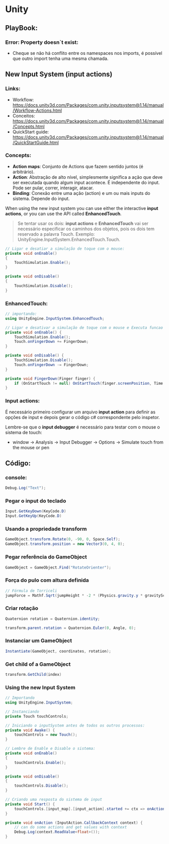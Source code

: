 # Unity

## PlayBook:

### Error: Property doesn`t exist:

- Cheque se não há conflito entre os namespaces nos imports, é possível que outro import tenha uma mesma chamada.

## New Input System (input actions)

### Links:

- Workflow: https://docs.unity3d.com/Packages/com.unity.inputsystem@1.14/manual/Workflow-Actions.html
- Conceitos: https://docs.unity3d.com/Packages/com.unity.inputsystem@1.14/manual/Concepts.html
- QuickStart guide: https://docs.unity3d.com/Packages/com.unity.inputsystem@1.14/manual/QuickStartGuide.html

### Concepts:

- **Action maps**: Conjunto de Actions que fazem sentido juntos (é arbitrário).
- **Action**: Abstração de alto nível, simplesmente significa a ação que deve ser executada quando algum input acontece. É independente do input. Pode ser pular, correr, interagir, atacar.
- **Binding**: Conexão entre uma ação (action) e um ou mais inputs do sistema. Depende do input.

When using the new input system you can use either the interactive **input actions**, or you can use the API called **EnhancedTouch**.

> Se tentar usar os dois: **input actions** e **EnhancedTouch** vai ser necessário especificar os caminhos dos objetos, pois os dois tem reservado a palavra Touch. Exemplo: UnityEngine.InputSystem.EnhancedTouch.Touch.

```c#
// Ligar e desatiar a simulação de toque com o mouse:
private void onEnable()
{
    TouchSimulation.Enable();
}

private void onDisable()
{
    TouchSimulation.Disable();
}
```

### EnhancedTouch:

```c#
// importando:
using UnityEngine.InputSystem.EnhancedTouch;

// Ligar e desativar a simulação de toque com o mouse e Executa funcao definida:
private void onEnable() {
    TouchSimulation.Enable();
    Touch.onFingerDown += FingerDown;
}

private void onDisable() {
    TouchSimulation.Disable();
    Touch.onFingerDown -= FingerDown;
}

private void FingerDown(Finger finger) {
    if (OnStartTouch != null) OnStartTouch(finger.screenPosition, Time.time);
}
```

### Input actions:

É necessário primeiro configurar um arquivo **input action** para definir as opções de input e depois gerar o código c# correspondente pelo inspetor.

Lembre-se que o **input debugger** é necessário para testar com o mouse o sistema de touch:

- window -> Analysis -> Input Debugger -> Options -> Simulate touch from the mouse or pen

## Código:

### console:

```c#
Debug.Log("Text");
```

### Pegar o input do teclado

```c#
Input.GetKeyDown(KeyCode.D)
Input.GetKeyUp(KeyCode.D)
```

### Usando a propriedade transform

```c#
GameObject.transform.Rotate(0, -90, 0, Space.Self);
GameObject.transform.position = new Vector3(0, 4, 0);
```

### Pegar referência do GameObject

```c#
GameObject = GameObject.Find("RotateOrienter");
```

### Força do pulo com altura definida

```c#
// Fórmula de Torriceli
jumpForce = Mathf.Sqrt(jumpHeight * -2 * (Physics.gravity.y * gravityScale));
```

### Criar rotação

```c#
Quaternion rotation = Quaternion.identity;

transform.parent.rotation = Quaternion.Euler(0, Angle, 0);
```

### Instanciar um GameObject

```c#
Instantiate(GameObject, coordinates, rotation);
```

### Get child of a GameObject

```c#
transform.GetChild(index)
```

### Using the new Input System

```c#
// Importando
using UnityEngine.InputSystem;

// Instanciando
private Touch touchControls;

// Iniciando o inputSystem antes de todos os outros processos:
private void Awake() {
    touchControls = new Touch();
}

// Lembre de Enable e Disable o sistema:
private void onEnable()
{
    touchControls.Enable();
}

private void onDisable()
{
    touchControls.Disable();
}

// Criando uma resposta do sistema de input
private void Start() {
    touchControls.[input_map].[input_action].started += ctx => onAction(ctx);
}

private void onAction (InputAction.CallbackContext context) {
    // can do some actions and get values with context
    Debug.Log(context.ReadValue<float>());
}
```

```

```
